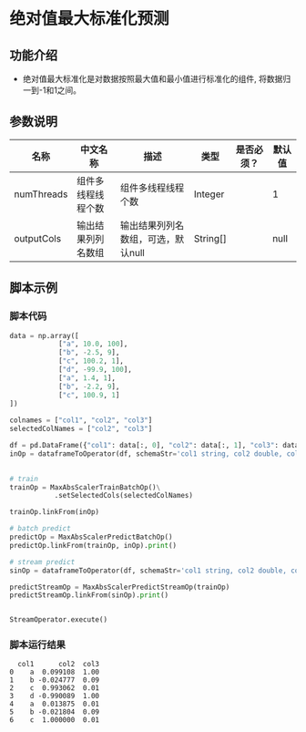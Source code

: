 # 绝对值最大标准化预测

## 功能介绍

- 绝对值最大标准化是对数据按照最大值和最小值进行标准化的组件, 将数据归一到-1和1之间。

## 参数说明

| 名称 | 中文名称 | 描述 | 类型 | 是否必须？ | 默认值 |
| --- | --- | --- | --- | --- | --- |
| numThreads | 组件多线程线程个数 | 组件多线程线程个数 | Integer |  | 1 |
| outputCols | 输出结果列列名数组 | 输出结果列列名数组，可选，默认null | String[] |  | null |



## 脚本示例

### 脚本代码


```python
data = np.array([
            ["a", 10.0, 100],
            ["b", -2.5, 9],
            ["c", 100.2, 1],
            ["d", -99.9, 100],
            ["a", 1.4, 1],
            ["b", -2.2, 9],
            ["c", 100.9, 1]
])
             
colnames = ["col1", "col2", "col3"]
selectedColNames = ["col2", "col3"]

df = pd.DataFrame({"col1": data[:, 0], "col2": data[:, 1], "col3": data[:, 2]})
inOp = dataframeToOperator(df, schemaStr='col1 string, col2 double, col3 long', op_type='batch')
         

# train
trainOp = MaxAbsScalerTrainBatchOp()\
           .setSelectedCols(selectedColNames)

trainOp.linkFrom(inOp)

# batch predict
predictOp = MaxAbsScalerPredictBatchOp()
predictOp.linkFrom(trainOp, inOp).print()

# stream predict
sinOp = dataframeToOperator(df, schemaStr='col1 string, col2 double, col3 long', op_type='stream')

predictStreamOp = MaxAbsScalerPredictStreamOp(trainOp)
predictStreamOp.linkFrom(sinOp).print()


StreamOperator.execute()

```

### 脚本运行结果

```
  col1      col2  col3
0    a  0.099108  1.00
1    b -0.024777  0.09
2    c  0.993062  0.01
3    d -0.990089  1.00
4    a  0.013875  0.01
5    b -0.021804  0.09
6    c  1.000000  0.01

```




